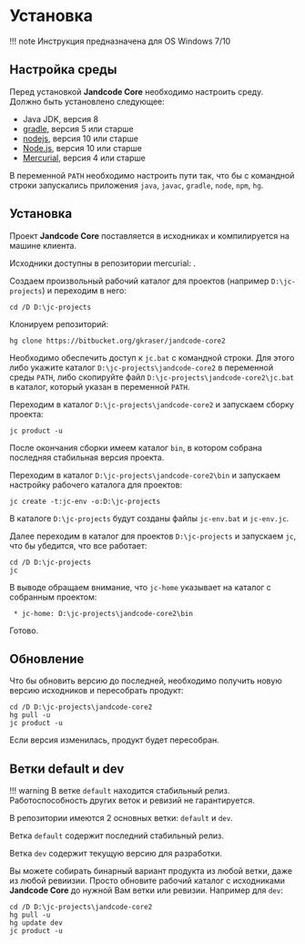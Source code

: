 
Установка
=========

!!! note
    Инструкция предназначена для OS Windows 7/10
 
Настройка среды
---------------

Перед установкой **Jandcode Core** необходимо настроить среду.
Должно быть установлено следующее:

* Java JDK, версия 8
* [gradle](https://gradle.org/), версия 5 или старше
* [nodejs](https://nodejs.org), версия 10 или старше
* [Node.js](https://nodejs.org), версия 10 или старше
* [Mercurial](https://www.mercurial-scm.org/), версия 4 или старше

В переменной `PATH` необходимо настроить пути так, что бы с командной строки
запускались приложения `java`, `javac`, `gradle`, `node`, `npm`, `hg`.


Установка 
---------

Проект **Jandcode Core** поставляется в исходниках и компилируется на машине
клиента.

Исходники доступны в репозитории mercurial: 
[](https://bitbucket.org/gkraser/jandcode-core2).  

Создаем произвольный рабочий каталог для проектов (например 
`D:\jc-projects`) 
и переходим в него:

```
cd /D D:\jc-projects
```

Клонируем репозиторий:

```
hg clone https://bitbucket.org/gkraser/jandcode-core2
```

Необходимо обеспечить доступ к `jc.bat` с командной строки.
Для этого либо укажите каталог `D:\jc-projects\jandcode-core2`
в переменной среды `PATH`, либо скопируйте файл 
`D:\jc-projects\jandcode-core2\jc.bat` в каталог, который 
указан в переменной `PATH`.

Переходим в каталог `D:\jc-projects\jandcode-core2` и запускаем сборку проекта:

```
jc product -u
```

После окончания сборки имеем каталог `bin`, в котором собрана последняя
стабильная версия проекта. 

Переходим в каталог `D:\jc-projects\jandcode-core2\bin` и запускаем настройку 
рабочего каталога для проектов:

```
jc create -t:jc-env -o:D:\jc-projects
```

В каталоге `D:\jc-projects` будут созданы файлы `jc-env.bat` и  `jc-env.jc`.

Далее переходим в каталог для проектов `D:\jc-projects` и запускаем 
`jc`, что бы убедится, что все работает:

```
cd /D D:\jc-projects
jc
```

В выводе обращаем внимание, что `jc-home` указывает на каталог с собранным
проектом:

```
 * jc-home: D:\jc-projects\jandcode-core2\bin
```   

Готово.


Обновление
----------

Что бы обновить версию до последней, необходимо получить новую версию исходников и 
пересобрать продукт:

```
cd /D D:\jc-projects\jandcode-core2
hg pull -u
jc product -u
```

Если версия изменилась, продукт будет пересобран.


Ветки default и dev
-------------------

!!! warning
    В ветке `default` находится стабильный релиз. Работоспособность
    других веток и ревизий не гарантируется.

В репозитории имеются 2 основных ветки: `default` и `dev`.

Ветка `default` содержит последний стабильный релиз.

Ветка `dev` содержит текущую версию для разработки.

Вы можете собирать бинарный вариант продукта из любой ветки, даже из любой ревиизии.
Просто обновите рабочий каталог с исходниками **Jandcode Core** до нужной Вам
ветки или ревизии. Например для `dev`:

```
cd /D D:\jc-projects\jandcode-core2
hg pull -u
hg update dev
jc product -u
```

